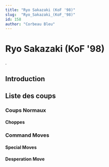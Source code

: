```yaml
---
title: "Ryo Sakazaki (KoF '98)"
slug:  "Ryo_Sakazaki_(KoF_'98)"
id: 158
author: "Corbeau Bleu"
---
```


# Ryo Sakazaki (KoF '98)

.

## Introduction

## Liste des coups

### Coups Normaux

#### Choppes

### Command Moves

#### Special Moves

#### Desperation Move
